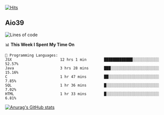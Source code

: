 [![Hits](https://hits.seeyoufarm.com/api/count/incr/badge.svg?url=https%3A%2F%2Fgithub.com%2Faio39&count_bg=%2339C5BB&title_bg=%23555555&icon=&icon_color=%23E7E7E7&title=hits&edge_flat=false)](https://hits.seeyoufarm.com)

## Aio39

<!--START_SECTION:waka-->
![Lines of code](https://img.shields.io/badge/From%20Hello%20World%20I%27ve%20Written-319649%20lines%20of%20code-blue)

📊 **This Week I Spent My Time On** 

```text
💬 Programming Languages: 
JSX                      12 hrs 1 min        █████████████░░░░░░░░░░░░   52.57% 
Java                     3 hrs 28 mins       ███░░░░░░░░░░░░░░░░░░░░░░   15.16% 
C                        1 hr 47 mins        ██░░░░░░░░░░░░░░░░░░░░░░░   7.85% 
SQL                      1 hr 36 mins        █░░░░░░░░░░░░░░░░░░░░░░░░   7.02% 
HTML                     1 hr 33 mins        █░░░░░░░░░░░░░░░░░░░░░░░░   6.81%

```


<!--END_SECTION:waka-->
[![Anurag's GitHub stats](https://github-readme-stats.vercel.app/api?username=aio39)](https://github.com/anuraghazra/github-readme-stats)

<!--
**aio39/aio39** is a ✨ _special_ ✨ repository because its `README.md` (this file) appears on your GitHub profile.

Here are some ideas to get you started:

- 🔭 I’m currently working on ...
- 🌱 I’m currently learning ...
- 👯 I’m looking to collaborate on ...
- 🤔 I’m looking for help with ...
- 💬 Ask me about ...
- 📫 How to reach me: ...
- 😄 Pronouns: ...
- ⚡ Fun fact: ...
-->
